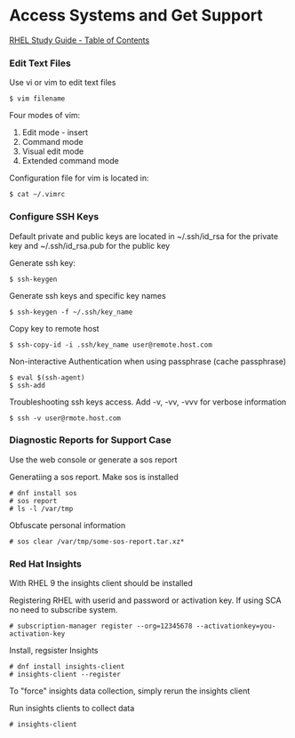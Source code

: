 # Access Systems and Get Support

[RHEL Study Guide - Table of Contents](https://github.com/pslucas0212/RHEL-Study-Guide)

### Edit Text Files
Use vi or vim to edit text files
```
$ vim filename
```

Four modes of vim:
1. Edit mode - insert
2. Command mode
3. Visual edit mode
4. Extended command mode

Configuration file for vim is located in:
```
$ cat ~/.vimrc
```
### Configure SSH Keys  
Default private and public keys are located in ~/.ssh/id_rsa for the private key and ~/.ssh/id_rsa.pub for the public key

Generate ssh key:
```
$ ssh-keygen
```

Generate ssh keys and specific key names
```
$ ssh-keygen -f ~/.ssh/key_name
```

Copy key to remote host
```
$ ssh-copy-id -i .ssh/key_name user@remote.host.com
```

Non-interactive Authentication when using passphrase (cache passphrase)
```
$ eval $(ssh-agent)
$ ssh-add
```

Troubleshooting ssh keys access.  Add -v, -vv, -vvv for verbose information
```
$ ssh -v user@rmote.host.com
```

### Diagnostic Reports for Support Case
Use the web console or generate a sos report

Generatiing a sos report.  Make sos is installed
```
# dnf install sos
# sos report
# ls -l /var/tmp
```

Obfuscate personal information
```
# sos clear /var/tmp/some-sos-report.tar.xz*
```

### Red Hat Insights
With RHEL 9 the insights client should be installed


Registering RHEL with userid and password or activation key.  If using SCA no need to subscribe system.
```
# subscription-manager register --org=12345678 --activationkey=you-activation-key
```
Install, regsister Insights
```
# dnf install insights-client
# insights-client --register
```

To "force" insights data collection, simply rerun the insights client


Run insights clients to collect data
```
# insights-client
```
